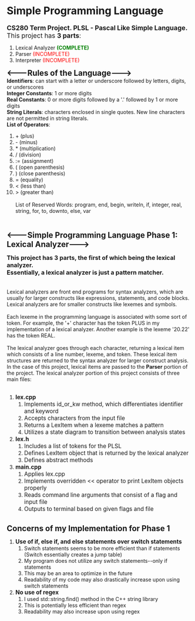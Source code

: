 # Simple Programming Language
<span style="font-size:1.25em">**CS280 Term Project.  PLSL - Pascal Like Simple Language.** <br>
This project has **3 parts**: <br>  </span>

1) Lexical Analyzer <span style="color:green">**(COMPLETE)**</span>
2) Parser <span style="color:red">(INCOMPLETE)</span>
3) Interpreter <span style="color:red">(INCOMPLETE)</span>

<span style="font-size:1.5em">**<---Rules of the Language--->**</span>
<br>
**Identifiers**: can start with a letter or underscore followed by letters, digits, or underscores <br>
**Integer Constants**: 1 or more digits <br>
**Real Constants**: 0 or more digits followed by a '.' followed by 1 or more digits <br>
**String Literals**: characters enclosed in single quotes.  New line characters are not permitted in
string literals. <br>
**List of Operators**: <br>
1. \+ (plus)
2. \- (minus)
3. \* (multiplication)
4. \/ (division)
5. := (assignment)
6. ( (open parenthesis)
7. ) (close parenthesis)
8. = (equality)
9. < (less than)
10. \> (greater than)<br><br>
List of Reserved Words: program, end, begin, writeln, if, integer, real,
string, for, to, downto, else, var <br>
<br>


<span style="font-size:1.5em">**<---Simple Programming Language Phase 1: Lexical Analyzer--->**</span>

**<span style="font-size:1.15em">
This project has 3 parts, the first of which being the lexical analyzer. <br>
Essentially, a lexical analyzer is just a pattern matcher. <br>
</span>**
<br>
<br>
Lexical analyzers are front end programs for syntax analyzers, which are
usually for larger constructs like expressions, statements, and code blocks.
Lexical analyzers are for smaller constructs like lexemes and symbols.
<br>
<br>
Each lexeme in the programming language is associated with some sort of token.  For
example, the '+' character has the token PLUS in my implementation of a lexical analyzer.
Another example is the lexeme '20.22' has the token REAL.
<br>
<br>
The lexical analyzer goes through each character, returning a lexical item which
consists of a line number, lexeme, and token.  These lexical item structures
are returned to the syntax analyzer for larger construct analysis.  In the case of this
project, lexical items are passed to the **Parser** portion of the project.  The lexical
analyzer portion of this project consists of three main files:
<br>
<br>

1. <span style="font-size:1.1em">**lex.cpp**</span>
    1. <span style="font-size:1.1em">Implements id_or_kw method, which differentiates identifier and keyword</span>
    2. <span style="font-size:1.1em">Accepts characters from the input file</span>
    3. <span style="font-size:1.1em">Returns a LexItem when a lexeme matches a pattern</span>
    4. <span style="font-size:1.1em">Utilizes a state diagram to transition between analysis states</span>
2. <span style="font-size:1.1em">**lex.h**</span>
    1. <span style="font-size:1.1em">Includes a list of tokens for the PLSL</span>
    2. <span style="font-size:1.1em">Defines LexItem object that is returned by the lexical analyzer</span>
    3. <span style="font-size:1.1em">Defines abstract methods</span>
3. <span style="font-size:1.1em">**main.cpp**</span>
    1. <span style="font-size:1.1em">Applies lex.cpp</span>
    2. <span style="font-size:1.1em">Implements overridden << operator to print LexItem objects properly</span>
    3. <span style="font-size:1.1em">Reads command line arguments that consist of a flag and input file</span>
    4. <span style="font-size:1.1em">Outputs to terminal based on given flags and file</span>
       <br>
       <br>

<span style="font-size:1.5em">**Concerns of my Implementation for Phase 1**</span>
<br>

1. <span style="font-size:1.1em">**Use of if, else if, and else statements over switch statements**</span>
    1. Switch statements seems to be more efficient than if statements (Switch essentially creates a jump table)
    2. My program does not utilize any switch statements--only if statements
    3. This may be an area to optimize in the future
    4. Readability of my code may also drastically increase upon using switch statements
2. <span style="font-size:1.1em">**No use of regex**</span>
    1. I used std::string.find() method in the C++ string library
    2. This is potentially less efficient than regex
    3. Readability may also increase upon using regex
